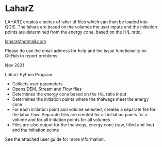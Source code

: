 # LaharZ
LAHARZ creates a series of lahar tif files which can then be loaded into QGIS. The lahars are based on the volumes the user inputs and the initiation points are determined from the energy cone, based on the H/L ratio.  

laharz@hotmail.com

Please do use the email address for help and the issue functionality on GitHub to report problems.

Nov 2021

Laharz Python Program
- Collects user parameters
- Opens DEM, Stream and Flow files
- Determines the energy cone based on the H/L ratio input
- Determines the initiation points where the thalwegs meet the energy cone
- For each initiation point and volume selected, creates a separate file for the lahar flow. Separate files are created for all initiation points for a volume and for all initiation points for all volumes
- Files are also output for the thalwegs, energy cone (raw, filled and line) and the initiation points

See the attached user guide for more information.
